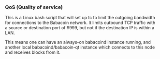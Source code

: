 ### QoS (Quality of service) ###

This is a Linux bash script that will set up tc to limit the outgoing bandwidth for connections to the Babacoin network. It limits outbound TCP traffic with a source or destination port of 9999, but not if the destination IP is within a LAN.

This means one can have an always-on babacoind instance running, and another local babacoind/babacoin-qt instance which connects to this node and receives blocks from it.
